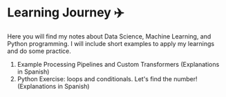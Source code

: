 # Learning Journey ✈️
Here you will find my notes about Data Science, Machine Learning, and Python programming. I will include short examples to apply my learnings and do some practice.
1. Example Processing Pipelines and Custom Transformers (Explanations in Spanish)
2. Python Exercise: loops and conditionals. Let's find the number! (Explanations in Spanish)
